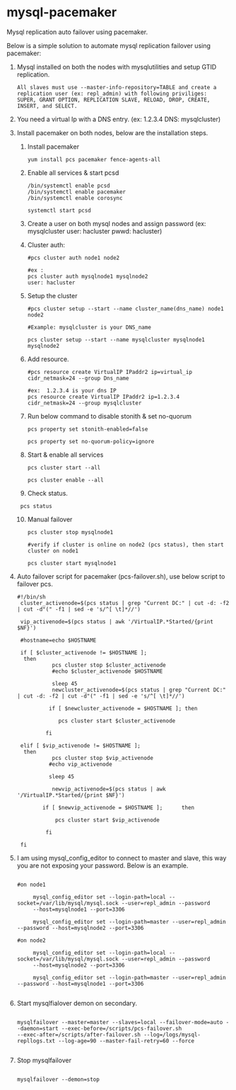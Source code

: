 # mysql-pacemaker
Mysql replication auto failover using pacemaker.

Below is a simple solution to automate mysql replication failover using pacemaker:


1) Mysql installed on both the nodes with mysqlutilities and setup GTID replication.
       
       All slaves must use --master-info-repository=TABLE and create a replication user (ex: repl_admin) with following priviliges:
       SUPER, GRANT OPTION, REPLICATION SLAVE, RELOAD, DROP, CREATE, INSERT, and SELECT.
       

2) You need a virtual Ip with a DNS entry. (ex: 1.2.3.4 DNS: mysqlcluster)

2) Install pacemaker on both nodes, below are the installation steps.



    1)	Install pacemaker
        ```shell
        yum install pcs pacemaker fence-agents-all
        ```
    2)	Enable all services & start pcsd
        ```shell
        /bin/systemctl enable pcsd
        /bin/systemctl enable pacemaker
        /bin/systemctl enable corosync
        
        systemctl start pcsd
        ```   
    3)  Create a user on both mysql nodes and assign password
        (ex: mysqlcluster user: hacluster pwwd: hacluster)
        
    4)  Cluster auth:
        ```shell
        #pcs cluster auth node1 node2

        #ex :
        pcs cluster auth mysqlnode1 mysqlnode2
        user: hacluster
        ```
    5)  Setup the cluster
        ```shell
        #pcs cluster setup --start --name cluster_name(dns_name) node1 node2

        #Example: mysqlcluster is your DNS_name

        pcs cluster setup --start --name mysqlcluster mysqlnode1 mysqlnode2
        ```
        
    6)  Add resource.
        ```shell
        #pcs resource create VirtualIP IPaddr2 ip=virtual_ip  cidr_netmask=24 --group Dns_name

        #ex:  1.2.3.4 is your dns IP
        pcs resource create VirtualIP IPaddr2 ip=1.2.3.4 cidr_netmask=24 --group mysqlcluster
        ```
        
    7) Run below command to disable stonith & set no-quorum
    
       ```shell
       pcs property set stonith-enabled=false

       pcs property set no-quorum-policy=ignore
       ```  
   
   8)  Start & enable all services 
       
       ```shell
       pcs cluster start --all
       
       pcs cluster enable --all
       
       ```
       
   9)  Check status.
      ```shell
       pcs status
     ``` 
   10) Manual failover
       ```shell
       pcs cluster stop mysqlnode1
       
       #verify if cluster is online on node2 (pcs status), then start cluster on node1
       
       pcs cluster start mysqlnode1
       ```
      
      
4) Auto failover script for pacemaker (pcs-failover.sh), use below script to failover pcs.

   ```shell
   #!/bin/sh
    cluster_activenode=$(pcs status | grep "Current DC:" | cut -d: -f2 | cut -d"(" -f1 | sed -e 's/^[ \t]*//')

    vip_activenode=$(pcs status | awk '/VirtualIP.*Started/{print $NF}')

    #hostname=echo $HOSTNAME

    if [ $cluster_activenode != $HOSTNAME ];
     then
              pcs cluster stop $cluster_activenode
              #echo $cluster_activenode $HOSTNAME

              sleep 45
              newcluster_activenode=$(pcs status | grep "Current DC:" | cut -d: -f2 | cut -d"(" -f1 | sed -e 's/^[ \t]*//')

             if [ $newcluster_activenode = $HOSTNAME ]; then

                pcs cluster start $cluster_activenode

            fi

    elif [ $vip_activenode != $HOSTNAME ];
     then
              pcs cluster stop $vip_activenode
             #echo vip_activenode

             sleep 45

              newvip_activenode=$(pcs status | awk '/VirtualIP.*Started/{print $NF}')

           if [ $newvip_activenode = $HOSTNAME ];      then

               pcs cluster start $vip_activenode

            fi

    fi
   
   ```
       

5) I am using mysql_config_editor to connect to master and slave, this way you are not exposing your password.
   Below is an example.
   
   ```shell
   
   #on node1
        
        mysql_config_editor set --login-path=local --socket=/var/lib/mysql/mysql.sock --user=repl_admin --password 
        --host=mysqlnode1 --port=3306
        
        mysql_config_editor set --login-path=master --user=repl_admin --password --host=mysqlnode2 --port=3306
        
   #on node2 
        
        mysql_config_editor set --login-path=local --socket=/var/lib/mysql/mysql.sock --user=repl_admin --password 
        --host=mysqlnode2 --port=3306
        
        mysql_config_editor set --login-path=master --user=repl_admin --password --host=mysqlnode1 --port=3306
        
   ```
       

6) Start mysqlfialover demon on secondary.

   ```shell
   
   mysqlfailover --master=master --slaves=local --failover-mode=auto --daemon=start --exec-before=/scripts/pcs-failover.sh 
   --exec-after=/scripts/after-failover.sh --log=/logs/mysql-repllogs.txt --log-age=90 --master-fail-retry=60 --force
   
   
   ```

7) Stop mysqlfailover

   ```shell
   
   mysqlfailover --demon=stop
   
   ```


